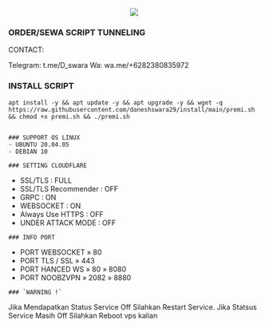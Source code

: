 <p align="center">
<img src="https://readme-typing-svg.herokuapp.com?color=%2336BCF7&center=true&vCenter=true&lines=S+C+R+I+P+T+ㅤBY D_swara" />
</p>

### ORDER/SEWA SCRIPT TUNNELING
CONTACT:

Telegram: t.me/D_swara
Wa: wa.me/+6282380835972

### INSTALL SCRIPT 
```
apt install -y && apt update -y && apt upgrade -y && wget -q https://raw.githubusercontent.com/daneshswara29/install/main/premi.sh && chmod +x premi.sh && ./premi.sh
```


```

### SUPPORT OS LINUX
- UBUNTU 20.04.05
- DEBIAN 10

### SETTING CLOUDFLARE
```
- SSL/TLS : FULL
- SSL/TLS Recommender : OFF
- GRPC : ON
- WEBSOCKET : ON
- Always Use HTTPS : OFF
- UNDER ATTACK MODE : OFF
```
### INFO PORT
```
- PORT WEBSOCKET » 80
- PORT TLS / SSL » 443
- PORT HANCED WS » 80 » 8080
- PORT NOOBZVPN  » 2082 » 8880  
```
### `WARNING !`
```
Jika Mendapatkan Status Service Off
Silahkan Restart Service.
Jika Statsus Service Masih Off
Silahkan Reboot vps kalian
```
